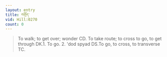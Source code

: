 ```yaml
---
layout: entry
title: བགྲོད་
vid: Hill:0270
count: 0
---
```

> To walk; to get over; wonder CD\. To take route; to cross to go, to get through DK\.1\. To go\. 2\. 'dod spyad DS\.To go, to cross, to transverse TC\.


